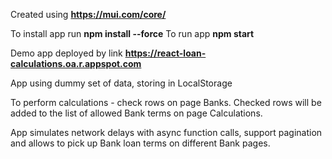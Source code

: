Created using **https://mui.com/core/**

To install app run **npm install --force**
To run app **npm start**

Demo app deployed by link **https://react-loan-calculations.oa.r.appspot.com**

App using dummy set of data, storing in LocalStorage

To perform calculations - check rows on page Banks.
Checked rows will be added to the list of allowed Bank terms on page Calculations.

App simulates network delays with async function calls, support pagination and allows to pick up Bank loan terms on different Bank pages. 
